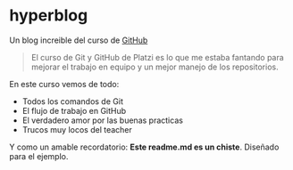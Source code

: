 # hyperblog
Un blog increible del curso de  [GitHub](https://platzi.com/cursos/jenkins-basico/ "GitHub")
> El curso de Git y GitHub de Platzi es lo que me estaba fantando para mejorar el trabajo en equipo y un mejor manejo de los repositorios.

En este curso vemos de todo:
* Todos los comandos de Git
* El flujo de trabajo en GitHub
* El verdadero amor por las buenas practicas
* Trucos muy locos del teacher

Y como un amable recordatorio: **Este readme.md es un chiste**. Diseñado para el ejemplo.